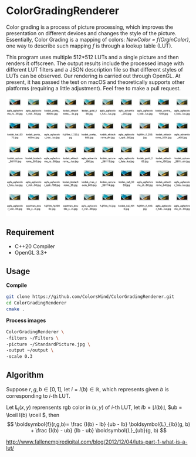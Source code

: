 # ColorGradingRenderer

Color grading is a process of picture processing, which improves the presentation on different devices and changes the style of the picture. Essentially, Color Grading is a mapping of colors: *NewColor = f(OrginColor)*, one way to describe such mapping *f* is through a lookup table (LUT). 

This program uses multiple 512*512 LUTs and a single picture and then renders it offscreen. The output results include the processed image with different LUT filters and a JSON description file so that different styles of LUTs can be observed. Our rendering is carried out through OpenGL. At present, it has passed the test on macOS and theoretically supports other platforms (requiring a little adjustment). Feel free to make a pull request.

![ColorGrading](README.assets/ColorGrading.png)



## Requirement

- C++20 Compiler
- OpenGL 3.3+



## Usage

**Compile**

```bash
git clone https://github.com/ColorsWind/ColorGradingRenderer.git
cd ColorGradingRenderer
cmake .
```



**Process images**

```bash
ColorGradingRenderer \
-filters ~/Filters \
-picture ~/StandardPicture.jpg \
-output ~/output \
-scale 0.3
```



## Algorithm

Suppose $r,g,b\in[0,1]$, let $i=I(b)\in\mathbb R$, which represents given $b$ is corresponding to $i$-th LUT.

Let $\boldsymbol{L}_i(x, y)$ reprensents rgb color in $(x,y)$ of $i$-th LUT, let $lb=\lfloor I(b) \rfloor$, $ub = \lceil I(b) \rceil $, then 
$$
\boldsymbol{f}(r,g,b)=
\frac {I(b) - lb} {ub - lb} \boldsymbol{L}_{lb}(g, b) + 
\frac {I(b) - ub} {lb - ub} \boldsymbol{L}_{ub}(g, b)
$$


http://www.fallenempiredigital.com/blog/2012/12/04/luts-part-1-what-is-a-lut/



  
